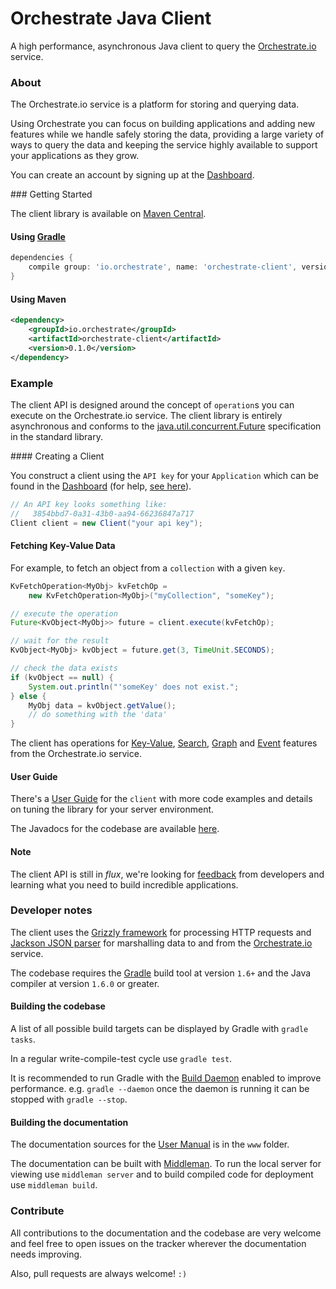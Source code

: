 Orchestrate Java Client
=======================

A high performance, asynchronous Java client to query the [Orchestrate.io](http://orchestrate.io/)
 service.

### About

The Orchestrate.io service is a platform for storing and querying data.

Using Orchestrate you can focus on building applications and adding new features
 while we handle safely storing the data, providing a large variety of ways to
 query the data and keeping the service highly available to support your
 applications as they grow.

You can create an account by signing up at the [Dashboard](https://dashboard.orchestrate.io).

### Getting Started

The client library is available on [Maven Central](http://search.maven.org/#search%7Cga%7C1%7Ca%3A%22orchestrate-java-client%22).

#### Using [Gradle](http://www.gradle.org/)

```groovy
dependencies {
    compile group: 'io.orchestrate', name: 'orchestrate-client', version: '0.1.0'
}
```

#### Using Maven

```xml
<dependency>
    <groupId>io.orchestrate</groupId>
    <artifactId>orchestrate-client</artifactId>
    <version>0.1.0</version>
</dependency>
```

### Example

The client API is designed around the concept of `operation`s you can execute on
 the Orchestrate.io service. The client library is entirely asynchronous and
 conforms to the [java.util.concurrent.Future](http://docs.oracle.com/javase/7/docs/api/java/util/concurrent/Future.html)
 specification in the standard library.

#### Creating a Client

You construct a client using the `API key` for your `Application` which can be
 found in the [Dashboard](https://dashboard.orchestrate.io/) (for help,
 [see here](http://orchestrate-io.github.io/orchestrate-java-client/querying/)).

```java
// An API key looks something like:
//   3854bbd7-0a31-43b0-aa94-66236847a717
Client client = new Client("your api key");
```

#### Fetching Key-Value Data

For example, to fetch an object from a `collection` with a given `key`.

```java
KvFetchOperation<MyObj> kvFetchOp =
    new KvFetchOperation<MyObj>("myCollection", "someKey");

// execute the operation
Future<KvObject<MyObj>> future = client.execute(kvFetchOp);

// wait for the result
KvObject<MyObj> kvObject = future.get(3, TimeUnit.SECONDS);

// check the data exists
if (kvObject == null) {
    System.out.println("'someKey' does not exist.";
} else {
    MyObj data = kvObject.getValue();
    // do something with the 'data'
}
```

The client has operations for [Key-Value](http://orchestrate-io.github.io/orchestrate-java-client/querying/#key-value),
 [Search](http://orchestrate-io.github.io/orchestrate-java-client/querying/#search),
 [Graph](http://orchestrate-io.github.io/orchestrate-java-client/querying/#graph)
 and [Event](http://orchestrate-io.github.io/orchestrate-java-client/querying/#events)
 features from the Orchestrate.io service.

#### <a name="user-guide"></a> User Guide

There's a [User Guide](http://orchestrate-io.github.io/orchestrate-java-client/)
 for the `client` with more code examples and details on tuning the library for
 your server environment.

The Javadocs for the codebase are available
 [here](http://orchestrate-io.github.io/orchestrate-java-client/javadoc/latest).

#### Note

The client API is still in _flux_, we're looking for [feedback](/feedback.html)
 from developers and learning what you need to build incredible applications.

### Developer notes

The client uses the [Grizzly framework](https://grizzly.java.net/) for
 processing HTTP requests and [Jackson JSON parser](http://wiki.fasterxml.com/JacksonHome)
 for marshalling data to and from the [Orchestrate.io](http://orchestrate.io/)
 service.

The codebase requires the [Gradle](http://gradle.org) build tool at version
 `1.6+` and the Java compiler at version `1.6.0` or greater.

#### Building the codebase

A list of all possible build targets can be displayed by Gradle with
 `gradle tasks`.

In a regular write-compile-test cycle use `gradle test`.

It is recommended to run Gradle with the
 [Build Daemon](http://www.gradle.org/docs/nightly/userguide/userguide_single.html#gradle_daemon)
 enabled to improve performance. e.g. `gradle --daemon` once the daemon is
 running it can be stopped with `gradle --stop`.

#### Building the documentation

The documentation sources for the [User Manual](#user-guide) is in the `www`
 folder.

The documentation can be built with [Middleman](http://middlemanapp.com/). To
 run the local server for viewing use `middleman server` and to build compiled
 code for deployment use `middleman build`.

### Contribute

All contributions to the documentation and the codebase are very welcome and
 feel free to open issues on the tracker wherever the documentation needs
 improving.

Also, pull requests are always welcome! `:)`
